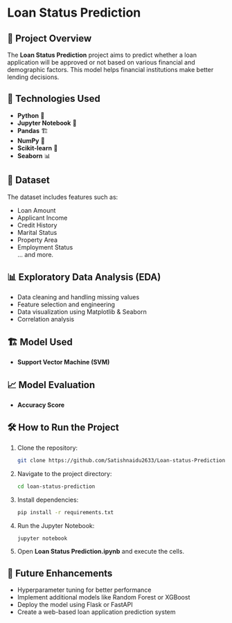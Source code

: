 # Loan Status Prediction

## 📌 Project Overview
The **Loan Status Prediction** project aims to predict whether a loan application will be approved or not based on various financial and demographic factors. This model helps financial institutions make better lending decisions.

## 🚀 Technologies Used
- **Python** 🐍
- **Jupyter Notebook** 📓
- **Pandas** 🏗️
- **NumPy** 🔢
- **Scikit-learn** 🤖
- **Seaborn** 📊

## 📂 Dataset
The dataset includes features such as:
- Loan Amount
- Applicant Income
- Credit History
- Marital Status
- Property Area
- Employment Status  
... and more.

## 📊 Exploratory Data Analysis (EDA)
- Data cleaning and handling missing values
- Feature selection and engineering
- Data visualization using Matplotlib & Seaborn
- Correlation analysis

## 🏗️ Model Used
- **Support Vector Machine (SVM)**

## 📈 Model Evaluation
- **Accuracy Score**    

## 🛠️ How to Run the Project
1. Clone the repository:
   ```bash
   git clone https://github.com/Satishnaidu2633/Loan-status-Prediction.git
   ```
2. Navigate to the project directory:
   ```bash
   cd loan-status-prediction
   ```
3. Install dependencies:
   ```bash
   pip install -r requirements.txt
   ```
4. Run the Jupyter Notebook:
   ```bash
   jupyter notebook
   ```
5. Open **Loan Status Prediction.ipynb** and execute the cells.

## 📌 Future Enhancements
- Hyperparameter tuning for better performance
- Implement additional models like Random Forest or XGBoost
- Deploy the model using Flask or FastAPI
- Create a web-based loan application prediction system



